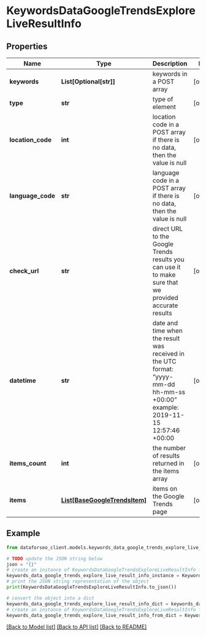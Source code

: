 # KeywordsDataGoogleTrendsExploreLiveResultInfo


## Properties

Name | Type | Description | Notes
------------ | ------------- | ------------- | -------------
**keywords** | **List[Optional[str]]** | keywords in a POST array | [optional] 
**type** | **str** | type of element | [optional] 
**location_code** | **int** | location code in a POST array if there is no data, then the value is null | [optional] 
**language_code** | **str** | language code in a POST array if there is no data, then the value is null | [optional] 
**check_url** | **str** | direct URL to the Google Trends results you can use it to make sure that we provided accurate results | [optional] 
**datetime** | **str** | date and time when the result was received in the UTC format: “yyyy-mm-dd hh-mm-ss +00:00” example: 2019-11-15 12:57:46 +00:00 | [optional] 
**items_count** | **int** | the number of results returned in the items array | [optional] 
**items** | [**List[BaseGoogleTrendsItem]**](BaseGoogleTrendsItem.md) | items on the Google Trends page | [optional] 

## Example

```python
from dataforseo_client.models.keywords_data_google_trends_explore_live_result_info import KeywordsDataGoogleTrendsExploreLiveResultInfo

# TODO update the JSON string below
json = "{}"
# create an instance of KeywordsDataGoogleTrendsExploreLiveResultInfo from a JSON string
keywords_data_google_trends_explore_live_result_info_instance = KeywordsDataGoogleTrendsExploreLiveResultInfo.from_json(json)
# print the JSON string representation of the object
print(KeywordsDataGoogleTrendsExploreLiveResultInfo.to_json())

# convert the object into a dict
keywords_data_google_trends_explore_live_result_info_dict = keywords_data_google_trends_explore_live_result_info_instance.to_dict()
# create an instance of KeywordsDataGoogleTrendsExploreLiveResultInfo from a dict
keywords_data_google_trends_explore_live_result_info_from_dict = KeywordsDataGoogleTrendsExploreLiveResultInfo.from_dict(keywords_data_google_trends_explore_live_result_info_dict)
```
[[Back to Model list]](../README.md#documentation-for-models) [[Back to API list]](../README.md#documentation-for-api-endpoints) [[Back to README]](../README.md)


